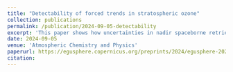```yaml
---
title: "Detectability of forced trends in stratospheric ozone"
collection: publications
permalink: /publication/2024-09-05-detectability
excerpt: 'This paper shows how uncertainties in nadir spaceborne retrievals affect the degree of confidence placed in long-term trends in lower stratospheric ozone.'
date: 2024-09-05
venue: 'Atmospheric Chemistry and Physics'
paperurl: https://egusphere.copernicus.org/preprints/2024/egusphere-2024-2627/#discussion
citation: 
---
```

